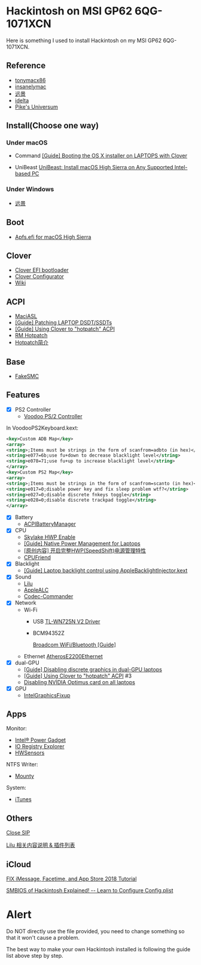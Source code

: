 # Hackintosh on MSI GP62 6QG-1071XCN
Here is something I used to install Hackintosh on my MSI GP62 6QG-1071XCN.

## Reference

- [tonymacx86](http://tonymacx86.com)
- [insanelymac](http://www.insanelymac.com)
- [远景](http://bbs.pcbeta.com)
- [idelta](https://www.idelta.info)
- [Pike's Universum](https://pikeralpha.wordpress.com)

## Install(Choose one way)

### Under macOS

- Command
[[Guide] Booting the OS X installer on LAPTOPS with Clover](https://www.tonymacx86.com/threads/guide-booting-the-os-x-installer-on-laptops-with-clover.148093/)

- UniBeast
[UniBeast: Install macOS High Sierra on Any Supported Intel-based PC](https://www.tonymacx86.com/threads/unibeast-install-macos-high-sierra-on-any-supported-intel-based-pc.235474/)

### Under Windows
- [远景](bbs.pcbeta.com)

## Boot
- [Apfs.efi for macOS High Sierra](https://github.com/JennyDavid/Apfs.efi-for-macOS-High-Sierra)

## Clover 
- [Clover EFI bootloader](http://sourceforge.net/projects/cloverefiboot/)
- [Clover Configurator](http://mackie100projects.altervista.org)
- [Wiki](https://clover-wiki.zetam.org/home)

## ACPI
- [MaciASL](https://bitbucket.org/RehabMan/os-x-maciasl-patchmatic/downloads/)
- [[Guide] Patching LAPTOP DSDT/SSDTs](https://www.tonymacx86.com/threads/guide-patching-laptop-dsdt-ssdts.152573/)
- [[Guide] Using Clover to "hotpatch" ACPI](https://www.tonymacx86.com/threads/guide-using-clover-to-hotpatch-acpi.200137/)
- [RM Hotpatch](https://github.com/RehabMan/OS-X-Clover-Laptop-Config/tree/master/hotpatch)
- [Hotpatch简介](http://bbs.pcbeta.com/viewthread-1741377-1-2.html)

## Base
- [FakeSMC](https://bitbucket.org/RehabMan/os-x-fakesmc-kozlek/downloads/)


## Features

- [x] PS2 Controller
	- [Voodoo PS/2 Controller](https://github.com/RehabMan/OS-X-Voodoo-PS2-Controller)

In VoodooPS2Keyboard.kext:

```xml
<key>Custom ADB Map</key>
<array>
<string>;Items must be strings in the form of scanfrom=adbto (in hex)</string>
<string>e077=6b;use fu+down to decrease blacklight level</string>
<string>e078=71;use fu+up to increase blacklight level</string>
</array>
<key>Custom PS2 Map</key>
<array>
<string>;Items must be strings in the form of scanfrom=scanto (in hex)</string>
<string>e017=0;disable power key and fix sleep problem wtf?</string>
<string>e027=0;disable discrete fnkeys toggle</string>
<string>e028=0;disable discrete trackpad toggle</string>
</array>
```

- [x] Battery
    - [ACPIBatteryManager](https://github.com/RehabMan/OS-X-ACPI-Battery-Driver)
- [x] CPU
  - [Skylake HWP Enable](https://www.tonymacx86.com/threads/skylake-hwp-enable.214915/)
  - [[Guide] Native Power Management for Laptops](https://www.tonymacx86.com/threads/guide-native-power-management-for-laptops.175801/)
  - [[原创内容] 开启完整HWP(SpeedShift)电源管理特性](http://bbs.pcbeta.com/viewthread-1737021-1-1.html)
  - [CPUFriend](https://github.com/PMheart/CPUFriend)
- [x] Blacklight
  - [[Guide] Laptop backlight control using AppleBacklightInjector.kext](https://www.tonymacx86.com/threads/guide-laptop-backlight-control-using-applebacklightinjector-kext.218222/)
- [x] Sound
    - [Lilu](https://github.com/vit9696/Lilu)
    - [AppleALC](https://github.com/vit9696/AppleALC)
    - [Codec-Commander](https://github.com/RehabMan/EAPD-Codec-Commander)
- [x] Network
    - Wi-Fi
        - USB
          [TL-WN725N V2 Driver](https://www.tp-link.com/us/download/TL-WN725N_V2.html#Driver)

        - BCM94352Z

          [Broadcom WiFi/Bluetooth [Guide]](https://www.tonymacx86.com/threads/broadcom-wifi-bluetooth-guide.242423/)
    - Ethernet
      [AtherosE2200Ethernet](https://github.com/Mieze/AtherosE2200Ethernet)
- [x] dual-GPU
    - [[Guide] Disabling discrete graphics in dual-GPU laptops](https://www.tonymacx86.com/threads/guide-disabling-discrete-graphics-in-dual-gpu-laptops.163772/)
    - [[Guide] Using Clover to "hotpatch" ACPI](https://www.tonymacx86.com/threads/guide-using-clover-to-hotpatch-acpi.200137/) #3
    - [Disabling NVIDIA Optimus card on all laptops](https://www.insanelymac.com/forum/forums/topic/295584-disabling-nvidia-optimus-card-on-all-laptops/)
- [x] GPU
	- [IntelGraphicsFixup](https://github.com/lvs1974/IntelGraphicsFixup)

## Apps

Monitor:
- [Intel® Power Gadget](https://software.intel.com/zh-cn/articles/intel-power-gadget-20)
- [IO Registry Explorer](https://developer.apple.com/download/more/)
- [HWSensors](https://github.com/kozlek/HWSensors)

NTFS Writer:
- [Mounty](http://enjoygineering.com/mounty/)

System:
- [iTunes](https://www.apple.com/cn/itunes/download/)

## Others

[Close SIP](https://www.tonymacx86.com/threads/explaining-os-x-el-capitan-security-changes-workarounds-and-current-information.170611/)

[Lilu 相关内容说明 & 插件列表](http://bbs.pcbeta.com/viewthread-1741470-1-1.html)

## iCloud

[FIX iMessage, Facetime, and App Store 2018 Tutorial](https://www.youtube.com/watch?v=JhA7e26dGgM)

[SMBIOS of Hackintosh Explained! -- Learn to Configure Config.plist](https://www.youtube.com/watch?v=bYELTlMcGsQ)



# Alert

Do NOT directly use the file provided, you need to change something so that it won't cause a problem.

The best way to make your own Hackintosh installed is following the guide list above step by step.